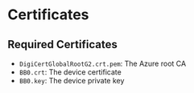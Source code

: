 # Certificates

## Required Certificates
- `DigiCertGlobalRootG2.crt.pem`: The Azure root CA
- `BB0.crt`: The device certificate
- `BB0.key`: The device private key
